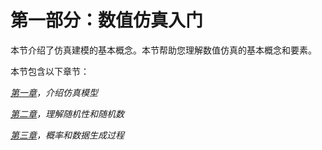 # 第一部分：数值仿真入门

本节介绍了仿真建模的基本概念。本节帮助您理解数值仿真的基本概念和要素。

本节包含以下章节：

[*第一章*](01.html#_idTextAnchor016)*，介绍仿真模型*

[*第二章*](02.html#_idTextAnchor040)*，理解随机性和随机数*

[*第三章*](03.html#_idTextAnchor076)*，概率和数据生成过程*